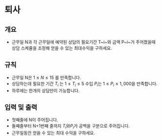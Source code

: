 퇴사
===
## 개요
+ 근무일 N과 각 근무일에 예약된 상담의 필요기간 T~i~와 금액 P~i~가 주어졌을때 상담 스케쥴을 조정해 얻을 수 있는 최대수익을 구하세요.
## 규칙
+ 근무일 N은 $1 \le N \le 15$ 를 만족합니다.
+ 상담하는데 필요한 기간 $T_i$ 는 $1 \le T_i \le 5$ 수입 $P_i$는 $1 \le P_i \le 1,000$을 만족합니다.
+ 하루에는 한개의 상담만이 가능합니다.
## 입력 및 출력
+ 첫째줄에 N이 주어집니다.
+ 둘째줄부터 N+1번째 줄까지 $T_i$와$P_i$가 공백을 구분으로 주어집니다.
+ 근무일동안 얻을 수 있는 최대 수익을 구하세요.